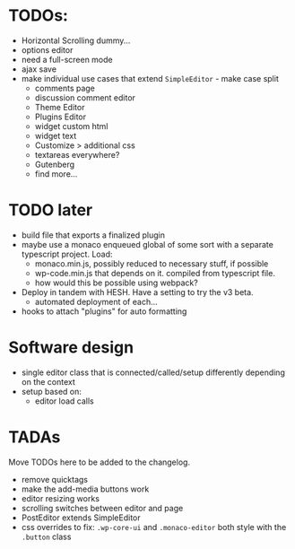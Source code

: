 

# TODOs:
- Horizontal Scrolling dummy...
- options editor
- need a full-screen mode
- ajax save
- make individual use cases that extend `SimpleEditor` - make case split
	- comments page
	- discussion comment editor
	- Theme Editor
	- Plugins Editor
	- widget custom html 
	- widget text
	- Customize > additional css
	- textareas everywhere?
	- Gutenberg
	- find more...

# TODO later
- build file that exports a finalized plugin
- maybe use a monaco enqueued global of some sort with a separate typescript project. Load:
	- monaco.min.js, possibly reduced to necessary stuff, if possible
	- wp-code.min.js that depends on it. compiled from typescript file.
	- how would this be possible using webpack?
- Deploy in tandem with HESH. Have a setting to try the v3 beta.
  - automated deployment of each...
- hooks to attach "plugins" for auto formatting

# Software design
- single editor class that is connected/called/setup differently depending on the context
- setup based on:
	- editor load calls


# TADAs
Move TODOs here to be added to the changelog.
- remove quicktags
- make the add-media buttons work
- editor resizing works
- scrolling switches between editor and page
- PostEditor extends SimpleEditor
- css overrides to fix: `.wp-core-ui` and `.monaco-editor` both style with the `.button` class

